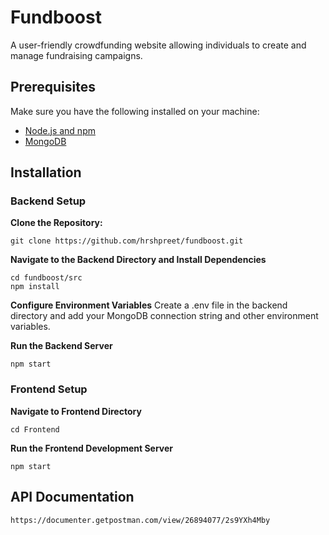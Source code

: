 
# Fundboost

A user-friendly crowdfunding website allowing individuals to create and manage fundraising campaigns.


## Prerequisites

Make sure you have the following installed on your machine:

- [Node.js and npm](https://nodejs.org/)
- [MongoDB](https://www.mongodb.com/try/download/community)
## Installation

### Backend Setup
**Clone the Repository:**
   ```
   git clone https://github.com/hrshpreet/fundboost.git 
   ```
**Navigate to the Backend Directory and Install Dependencies**
```
cd fundboost/src
npm install
```
**Configure Environment Variables**
Create a .env file in the backend directory and add your MongoDB connection string and other environment variables.

**Run the Backend Server**
```
npm start
```

### Frontend Setup
**Navigate to Frontend Directory**
```
cd Frontend
```
**Run the Frontend Development Server**
```
npm start
```

## API Documentation

```
https://documenter.getpostman.com/view/26894077/2s9YXh4Mby
```